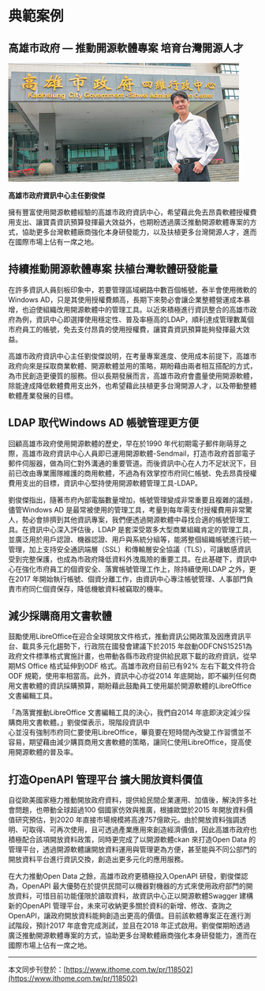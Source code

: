 # 典範案例

## 高雄市政府 — 推動開源軟體專案 培育台灣開源人才

![](/assets/vghtc-8.png)

**高雄市政府資訊中心主任劉俊傑**

擁有豐富使用開源軟體經驗的高雄市政府資訊中心，希望藉此免去昂貴軟體授權費用支出、讓寶貴資訊預算發揮最大效益外，也期盼透過廣泛推動開源軟體專案的方式，協助更多台灣軟體廠商強化本身研發能力，以及扶植更多台灣開源人才，進而在國際市場上佔有一席之地。

## 持續推動開源軟體專案 扶植台灣軟體研發能量

在許多資訊人員刻板印象中，若要管理區域網路中數百個帳號，泰半會使用微軟的Windows AD，只是其使用授權費頗高，長期下來勢必會讓企業整體營運成本暴增，也迫使組織改用開源軟體中的管理工具。以近來積極進行資訊整合的高雄市政府為例，資訊中心即選擇使用穩定性、普及率極高的LDAP，順利達成管理數萬個市府員工的帳號，免去支付昂貴的使用授權費，讓寶貴資訊預算能夠發揮最大效益。

高雄市政府資訊中心主任劉俊傑說明，在考量專案進度、使用成本前提下，高雄市政府向來是採取商業軟體、開源軟體並用的策略，期盼藉由兩者相互搭配的方式，為市民創造更優質的服務。但以長期發展而言，高雄市政府會盡量使用開源軟體，除能達成降低軟體費用支出外，也希望藉此扶植更多台灣開源人才，以及帶動整體軟體產業發展的目標。

## LDAP 取代Windows AD 帳號管理更方便

回顧高雄市政府使用開源軟體的歷史，早在於1990 年代初期電子郵件剛萌芽之際，高雄市政府資訊中心人員即已運用開源軟體-Sendmail，打造市政府首部電子郵件伺服器，做為同仁對外溝通的重要管道。而後資訊中心在人力不足狀況下，目前已改由專業團隊維護的商用軟體，不過為有效掌控市府同仁帳號、免去昂貴授權費用支出的目標，資訊中心堅持使用開源軟體管理工具-LDAP。

劉俊傑指出，隨著市府內部電腦數量增加，帳號管理變成非常重要且複雜的議題，儘管Windows AD 是最常被使用的管理工具，考量到每年需支付授權費用非常驚人，勢必會排擠到其他資訊專案，我們便透過開源軟體中尋找合適的帳號管理工具。在資訊中心深入評估後，LDAP 是套深受眾多大型商業組織肯定的管理工具，並廣泛用於用戶認證、機器認證、用戶與系統分組等，能將整個組織帳號進行統一管理，加上支持安全通訊端層（SSL）和傳輸層安全協議（TLS），可讓敏感資訊受到完整保護，也成為市政府降低資料外洩風險的重要工具。在此基礎下，資訊中心在強化市府員工的個資安全、落實帳號管理工作上，除持續使用LDAP 之外，更在2017 年開始執行帳號、個資分離工作，由資訊中心專注帳號管理、人事部門負責市府同仁個資保存，降低機敏資料被竊取的機率。

## 減少採購商用文書軟體

鼓勵使用LibreOffice在迎合全球開放文件格式，推動資訊公開政策及因應資訊平台、載具多元化趨勢下，行政院在國發會建議下於2015 年啟動ODFCNS15251為政府文件標準格式實施計畫，也帶動各縣市政府提供給民眾下載的政府資訊，從早期MS Office 格式延伸到ODF 格式。高雄市政府目前已有92% 左右下載文件符合ODF 規範，使用率相當高。此外，資訊中心亦從2014 年底開始，即不編列任何商用文書軟體的資訊採購預算，期盼藉此鼓勵員工使用屬於開源軟體的LibreOffice 文書編輯工具。

「為落實推動LibreOffice 文書編輯工具的決心，我們自2014 年底即決定減少採購商用文書軟體。」劉俊傑表示，現階段資訊中  
心並沒有強制市府同仁要使用LibreOffice，畢竟要在短時間內改變工作習慣並不容易，期望藉由減少購買商用文書軟體的策略，讓同仁使用LibreOffice，提高使用開源軟體的普及率。

## 打造OpenAPI 管理平台 擴大開放資料價值

自從歐美國家極力推動開放政府資料，提供給民間企業運用、加值後，解決許多社會問題，也帶動全球超過100 個國家仿效與推廣，根據歐盟於2015 年開放資料價值研究預估，到2020 年直接市場規模將高達757億歐元。由於開放資料強調透明、可取得、可再次使用，且可透過產業應用來創造經濟價值，因此高雄市政府也積極配合該項開放資料政策，同時更完成了以開源軟體ckan 來打造Open Data 的管理平台，透過開源軟體讓開放資料運用與管理更為方便，甚至能與不同公部門的開放資料平台進行資訊交換，創造出更多元化的應用服務。

在大力推動Open Data 之餘，高雄市政府更積極投入OpenAPI 研發，劉俊傑認為，OpenAPI 最大優勢在於提供民間可以機器對機器的方式來使用政府部門的開放資料，可惜目前功能僅限於讀取資料，故資訊中心正以開源軟體Swagger 建構新的OpenAPI 管理平台，未來可收納更多關於資料的新增、修改、查詢之OpenAPI，讓政府開放資料能夠創造出更高的價值。目前該軟體專案正在進行測試階段，預計2017 年底會完成測試，並且在2018 年正式啟用。劉俊傑期盼透過廣泛推動開源軟體專案的方式，協助更多台灣軟體廠商強化本身研發能力，進而在國際市場上佔有一席之地。

---

本文同步刊登於：[https://www.ithome.com.tw/pr/118502](https://www.ithome.com.tw/pr/118502)

